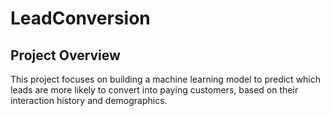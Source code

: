 # LeadConversion
## Project Overview
This project focuses on building a machine learning model to predict which leads are more likely to convert into paying customers, based on their interaction history and demographics.
